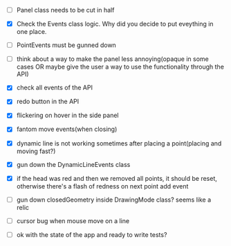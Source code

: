 - [ ] Panel class needs to be cut in half
- [x] Check the Events class logic. Why did you decide to put eveything in one place.
- [ ] PointEvents must be gunned down
- [ ] think about a way to make the panel less annoying(opaque in some cases OR maybe give the user a way to use the functionality through the API)
- [x] check all events of the API
- [x] redo button in the API
- [x] flickering on hover in the side panel
- [x] fantom move events(when closing)
- [x] dynamic line is not working sometimes after placing a point(placing and moving fast?)
- [x] gun down the DynamicLineEvents class
- [x] if the head was red and then we removed all points, it should be reset, otherwise there's a flash of redness on next point add event
- [ ] gun down closedGeometry inside DrawingMode class? seems like a relic
- [ ] cursor bug when mouse move on a line

- [ ] ok with the state of the app and ready to write tests?
